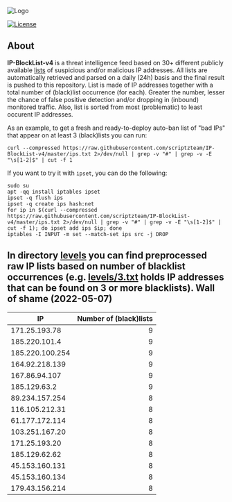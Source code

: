 ![Logo](https://i.imgur.com/PyKLAe7.png)

[![License](https://img.shields.io/badge/license-The_Unlicense-red.svg)](https://unlicense.org/)

About
----

**IP-BlockList-v4** is a threat intelligence feed based on 30+ different publicly available [lists](https://github.com/stamparm/maltrail) of suspicious and/or malicious IP addresses. All lists are automatically retrieved and parsed on a daily (24h) basis and the final result is pushed to this repository. List is made of IP addresses together with a total number of (black)list occurrence (for each). Greater the number, lesser the chance of false positive detection and/or dropping in (inbound) monitored traffic. Also, list is sorted from most (problematic) to least occurent IP addresses.

As an example, to get a fresh and ready-to-deploy auto-ban list of "bad IPs" that appear on at least 3 (black)lists you can run:

```
curl --compressed https://raw.githubusercontent.com/scriptzteam/IP-BlockList-v4/master/ips.txt 2>/dev/null | grep -v "#" | grep -v -E "\s[1-2]$" | cut -f 1
```

If you want to try it with `ipset`, you can do the following:

```
sudo su
apt -qq install iptables ipset
ipset -q flush ips
ipset -q create ips hash:net
for ip in $(curl --compressed https://raw.githubusercontent.com/scriptzteam/IP-BlockList-v4/master/ips.txt 2>/dev/null | grep -v "#" | grep -v -E "\s[1-2]$" | cut -f 1); do ipset add ips $ip; done
iptables -I INPUT -m set --match-set ips src -j DROP
```

In directory [levels](levels) you can find preprocessed raw IP lists based on number of blacklist occurrences (e.g. [levels/3.txt](levels/3.txt) holds IP addresses that can be found on 3 or more blacklists).
Wall of shame (2022-05-07)
----

|IP|Number of (black)lists|
|---|--:|
171.25.193.78|9
185.220.101.4|9
185.220.100.254|9
164.92.218.139|9
167.86.94.107|9
185.129.63.2|9
89.234.157.254|8
116.105.212.31|8
61.177.172.114|8
103.251.167.20|8
171.25.193.20|8
185.129.62.62|8
45.153.160.131|8
45.153.160.134|8
179.43.156.214|8
